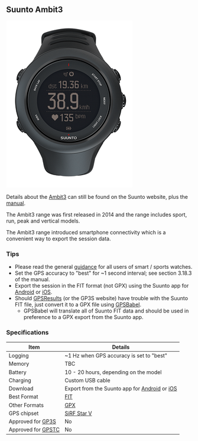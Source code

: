 ## Suunto Ambit3

![img](img/ambit3-sport-black.png)



Details about the [Ambit3](https://www.suunto.com/en-gb/Products/sports-watches/Suunto-Ambit3-Sport/Suunto-Ambit3-Sport-Black/) can still be found on the Suunto website, plus the [manual](https://ns.suunto.com/Manuals/Ambit3_Sport/Userguides/Suunto_Ambit3_Sport_UserGuide_EN.pdf).

The Ambit3 range was first released in 2014 and the range includes sport, run, peak and vertical models.

The Ambit3 range introduced smartphone connectivity which is a convenient way to export the session data.



### Tips

- Please read the general [guidance](../../../guidance.md) for all users of smart / sports watches.
- Set the GPS accuracy to "best" for ~1 second interval; see section 3.18.3 of the manual.
- Export the session in the FIT format (not GPX) using the Suunto app for [Android](https://www.suunto.com/en-gb/Support/faq-articles/suunto-app/how-do-i-download-a-.fit-file-from-suunto-app-for-android/) or [iOS](https://www.suunto.com/en-gb/Support/faq-articles/suunto-app/how-do-i-download-a-.fit-file-from-suunto-app-for-ios/).
- Should [GPSResults](https://www.gps-speed.com/download_e.html) (or the GP3S website) have trouble with the Suunto FIT file, just convert it to a GPX file using [GPSBabel](http://www.gpsbabel.org/index.html).
  - GPSBabel will translate all of Suunto FIT data and should be used in preference to a GPX export from the Suunto app.




### Specifications

| Item                                                       | Details                                                      |
| ---------------------------------------------------------- | ------------------------------------------------------------ |
| Logging                                                    | ~1 Hz when GPS accuracy is set to "best"                     |
| Memory                                                     | TBC                                                          |
| Battery                                                    | 10 - 20 hours, depending on the model                        |
| Charging                                                   | Custom USB cable                                             |
| Download                                                   | Export from the Suunto app for [Android](https://www.suunto.com/en-gb/Support/faq-articles/suunto-app/how-do-i-download-a-.fit-file-from-suunto-app-for-android/) or [iOS](https://www.suunto.com/en-gb/Support/faq-articles/suunto-app/how-do-i-download-a-.fit-file-from-suunto-app-for-ios/) |
| Best Format                                                | [FIT](https://developer.garmin.com/fit/protocol/)            |
| Other Formats                                              | [GPX](https://en.wikipedia.org/wiki/GPS_Exchange_Format)     |
| GPS chipset                                                | [SiRF Star V](https://en.wikipedia.org/wiki/SiRF#SiRFstarV)  |
| Approved for [GP3S](https://www.gps-speedsurfing.com/)     | No                                                           |
| Approved for [GPSTC](https://www.gpsteamchallenge.com.au/) | No                                                           |

